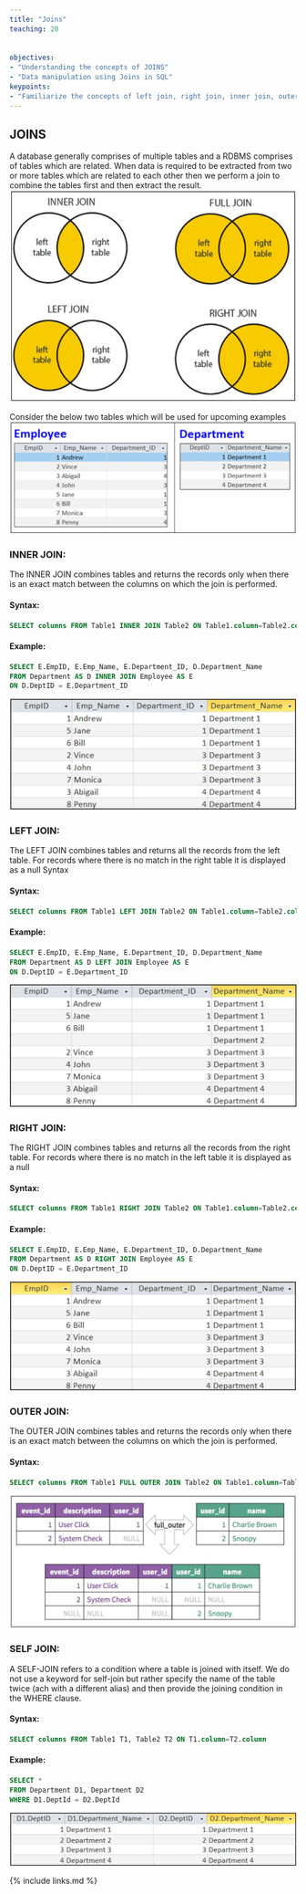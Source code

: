 ```yaml
---
title: "Joins"
teaching: 20


objectives:
- "Understanding the concepts of JOINS"
- "Data manipulation using Joins in SQL"
keypoints:
- "Familiarize the concepts of left join, right join, inner join, outer join and self join along with hands on examples"
---
```


## JOINS

A database generally comprises of multiple tables and a RDBMS comprises of tables which are related. When data is required to be extracted from two or more tables which are related to each other then we perform a join to combine the tables first and then extract the result.
![Joins_1](../fig/joins_1.JPG)

Consider the below two tables which will be used for upcoming examples
![Joins_2](../fig/joins_2.JPG)

### INNER JOIN:

The INNER  JOIN combines  tables  and  returns  the  records  only  when  there  is  an  exact match between the columns on which the join is performed.

#### Syntax:

```sql
SELECT columns FROM Table1 INNER JOIN Table2 ON Table1.column=Table2.column
```

#### Example:
```sql
SELECT E.EmpID, E.Emp_Name, E.Department_ID, D.Department_Name
FROM Department AS D INNER JOIN Employee AS E
ON D.DeptID = E.Department_ID
```
![Joins_3](../fig/joins_3.JPG)

### LEFT JOIN:

The LEFT JOIN combines tables and returns all the records from the left table. For records where there is no match in the right table it is displayed as a null Syntax

#### Syntax:

```sql
SELECT columns FROM Table1 LEFT JOIN Table2 ON Table1.column=Table2.column
```

#### Example:
```sql
SELECT E.EmpID, E.Emp_Name, E.Department_ID, D.Department_Name
FROM Department AS D LEFT JOIN Employee AS E
ON D.DeptID = E.Department_ID
```
![Joins_4](../fig/joins_4.JPG)

### RIGHT JOIN:

The RIGHT JOIN combines  tables  and  returns  all  the  records  from  the  right  table.  For records where there is no match in the left table it is displayed as a null

#### Syntax:

```sql
SELECT columns FROM Table1 RIGHT JOIN Table2 ON Table1.column=Table2.column
```

#### Example:
```sql
SELECT E.EmpID, E.Emp_Name, E.Department_ID, D.Department_Name
FROM Department AS D RIGHT JOIN Employee AS E
ON D.DeptID = E.Department_ID
```
![Joins_5](../fig/joins_5.JPG)

### OUTER JOIN:

The OUTER JOIN combines tables and returns the records only when there is an exact match between the columns on which the join is performed.

#### Syntax:
```sql
SELECT columns FROM Table1 FULL OUTER JOIN Table2 ON Table1.column=Table2.column
```
![Joins_6](../fig/joins_6.JPG)

### SELF JOIN:

A SELF-JOIN refers  to  a  condition  where  a  table  is  joined  with  itself.  We  do  not  use  a keyword for self-join but rather specify the name of the table twice (ach with a different alias) and then provide the joining condition in the WHERE clause.

#### Syntax:

```sql
SELECT columns FROM Table1 T1, Table2 T2 ON T1.column=T2.column
```

#### Example:

```sql
SELECT *
FROM Department D1, Department D2
WHERE D1.DeptId = D2.DeptId
```
![Joins_7](../fig/joins_7.JPG)

{% include links.md %}
